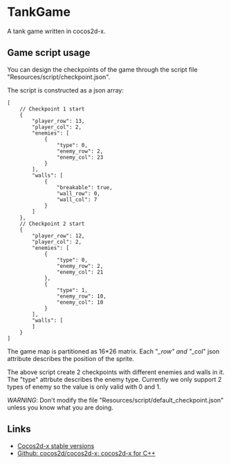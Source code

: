 # TankGame
A tank game written in cocos2d-x.

## Game script usage

You can design the checkpoints of the game through the script file "Resources/script/checkpoint.json".

The script is constructed as  a json array:

	[
		// Checkpoint 1 start
	    {
	        "player_row": 13,
	        "player_col": 2,
	        "enemies": [
	            {
	                "type": 0,
	                "enemy_row": 2,
	                "enemy_col": 23
	            }
	        ],
	        "walls": [
	            {
	                "breakable": true,
	                "wall_row": 0,
	                "wall_col": 7
	            }
	        ]
	    },
	    // Checkpoint 2 start
	    {
	        "player_row": 12,
	        "player_col": 2,
	        "enemies": [
	            {
	                "type": 0,
	                "enemy_row": 2,
	                "enemy_col": 21
	            },
	            {
	                "type": 1,
	                "enemy_row": 10,
	                "enemy_col": 10
	            }
	        ],
	        "walls": [
	        ]
	    }
	]
	
The game map is partitioned as 16\*26 matrix. Each "*_row" and "*_col" json attribute describes the position of the sprite.

The above script create 2 checkpoints with different enemies and walls in it. The "type" attrbute describes the enemy type. Currently we only support 2 types of enemy so the value is only valid with 0 and 1.

*WARNING*: Don't modify the file "Resources/script/default_checkpoint.json" unless you know what you are doing.

## Links
* [Cocos2d-x stable versions](http://www.cocos2d-x.org/download)
* [Github: cocos2d/cocos2d-x: cocos2d-x for C++](https://github.com/cocos2d/cocos2d-x)
